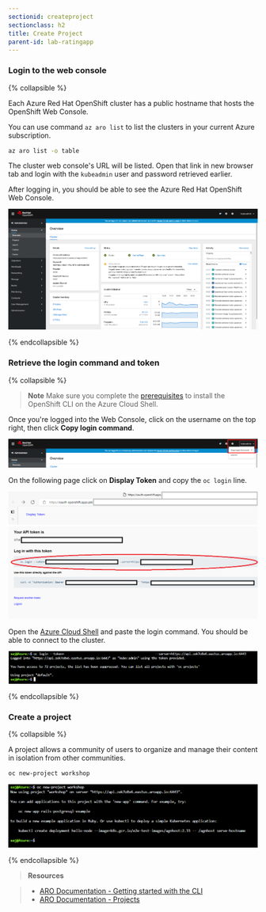 ```yaml
---
sectionid: createproject
sectionclass: h2
title: Create Project
parent-id: lab-ratingapp
---
```


### Login to the web console

{% collapsible %}

Each Azure Red Hat OpenShift cluster has a public hostname that hosts the OpenShift Web Console.

You can use command `az aro list` to list the clusters in your current Azure subscription.

```sh
az aro list -o table
```

The cluster web console's URL will be listed. Open that link in new browser tab and login with the `kubeadmin` user and password retrieved earlier.

After logging in, you should be able to see the Azure Red Hat OpenShift Web Console.

![Azure Red Hat OpenShift Web Console](media/openshift-webconsole.png)

{% endcollapsible %}

### Retrieve the login command and token

{% collapsible %}

> **Note** Make sure you complete the [prerequisites](#prereq) to install the OpenShift CLI on the Azure Cloud Shell.

Once you're logged into the Web Console, click on the username on the top right, then click **Copy login command**.

![Copy login command](media/login-command.png)

On the following page click on **Display Token** and copy the ```oc login``` line.

![Display Token Link](media/oc-display-token-link.png)
![Copy Login Token](media/oc-copy-login-token.png)

Open the [Azure Cloud Shell](https://shell.azure.com) and paste the login command. You should be able to connect to the cluster.

![Login through the cloud shell](media/oc-login-cloudshell.png)

{% endcollapsible %}

### Create a project

{% collapsible %}

A project allows a community of users to organize and manage their content in isolation from other communities.

```sh
oc new-project workshop
```

![Create new project](media/oc-newproject.png)

{% endcollapsible %}

> **Resources**

> * [ARO Documentation - Getting started with the CLI](https://docs.openshift.com/aro/4/cli_reference/openshift_cli/getting-started-cli.html)
> * [ARO Documentation - Projects](https://docs.openshift.com/aro/4/applications/projects/working-with-projects.html)
